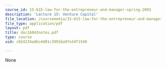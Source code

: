 ```yaml
---
course_id: 15-615-law-for-the-entrepreneur-and-manager-spring-2003
description: 'Lecture 15: Venture Capital'
file_location: /coursemedia/15-615-law-for-the-entrepreneur-and-manager-spring-2003/c024234adbc4d81c39916a97e34f1540_doc16043notes.pdf
file_type: application/pdf
layout: pdf
title: doc16043notes.pdf
type: course
uid: c024234adbc4d81c39916a97e34f1540

---
```

None